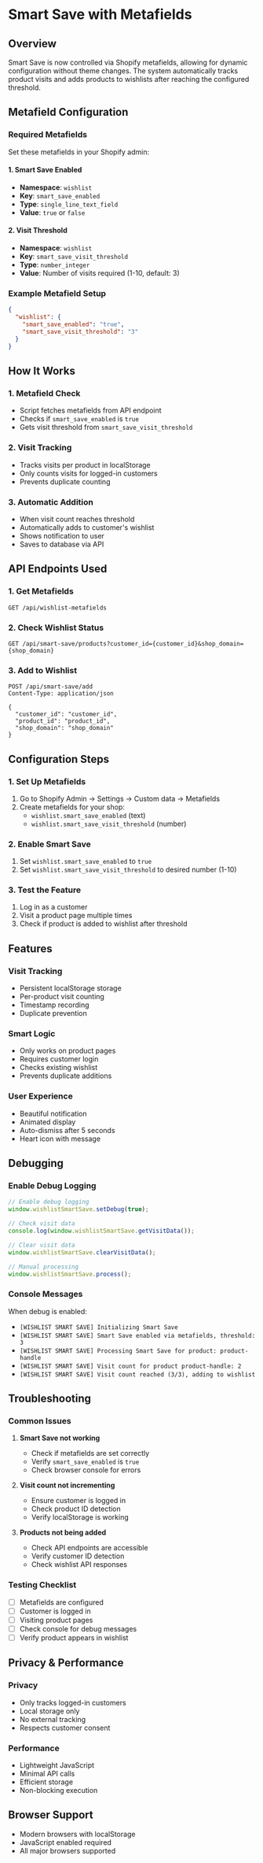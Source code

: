 # Smart Save with Metafields

## Overview

Smart Save is now controlled via Shopify metafields, allowing for dynamic configuration without theme changes. The system automatically tracks product visits and adds products to wishlists after reaching the configured threshold.

## Metafield Configuration

### Required Metafields

Set these metafields in your Shopify admin:

#### 1. Smart Save Enabled
- **Namespace**: `wishlist`
- **Key**: `smart_save_enabled`
- **Type**: `single_line_text_field`
- **Value**: `true` or `false`

#### 2. Visit Threshold
- **Namespace**: `wishlist`
- **Key**: `smart_save_visit_threshold`
- **Type**: `number_integer`
- **Value**: Number of visits required (1-10, default: 3)

### Example Metafield Setup

```json
{
  "wishlist": {
    "smart_save_enabled": "true",
    "smart_save_visit_threshold": "3"
  }
}
```

## How It Works

### 1. Metafield Check
- Script fetches metafields from API endpoint
- Checks if `smart_save_enabled` is `true`
- Gets visit threshold from `smart_save_visit_threshold`

### 2. Visit Tracking
- Tracks visits per product in localStorage
- Only counts visits for logged-in customers
- Prevents duplicate counting

### 3. Automatic Addition
- When visit count reaches threshold
- Automatically adds to customer's wishlist
- Shows notification to user
- Saves to database via API

## API Endpoints Used

### 1. Get Metafields
```
GET /api/wishlist-metafields
```

### 2. Check Wishlist Status
```
GET /api/smart-save/products?customer_id={customer_id}&shop_domain={shop_domain}
```

### 3. Add to Wishlist
```
POST /api/smart-save/add
Content-Type: application/json

{
  "customer_id": "customer_id",
  "product_id": "product_id",
  "shop_domain": "shop_domain"
}
```

## Configuration Steps

### 1. Set Up Metafields
1. Go to Shopify Admin → Settings → Custom data → Metafields
2. Create metafields for your shop:
   - `wishlist.smart_save_enabled` (text)
   - `wishlist.smart_save_visit_threshold` (number)

### 2. Enable Smart Save
1. Set `wishlist.smart_save_enabled` to `true`
2. Set `wishlist.smart_save_visit_threshold` to desired number (1-10)

### 3. Test the Feature
1. Log in as a customer
2. Visit a product page multiple times
3. Check if product is added to wishlist after threshold

## Features

### Visit Tracking
- Persistent localStorage storage
- Per-product visit counting
- Timestamp recording
- Duplicate prevention

### Smart Logic
- Only works on product pages
- Requires customer login
- Checks existing wishlist
- Prevents duplicate additions

### User Experience
- Beautiful notification
- Animated display
- Auto-dismiss after 5 seconds
- Heart icon with message

## Debugging

### Enable Debug Logging
```javascript
// Enable debug logging
window.wishlistSmartSave.setDebug(true);

// Check visit data
console.log(window.wishlistSmartSave.getVisitData());

// Clear visit data
window.wishlistSmartSave.clearVisitData();

// Manual processing
window.wishlistSmartSave.process();
```

### Console Messages
When debug is enabled:
- `[WISHLIST SMART SAVE] Initializing Smart Save`
- `[WISHLIST SMART SAVE] Smart Save enabled via metafields, threshold: 3`
- `[WISHLIST SMART SAVE] Processing Smart Save for product: product-handle`
- `[WISHLIST SMART SAVE] Visit count for product product-handle: 2`
- `[WISHLIST SMART SAVE] Visit count reached (3/3), adding to wishlist`

## Troubleshooting

### Common Issues

1. **Smart Save not working**
   - Check if metafields are set correctly
   - Verify `smart_save_enabled` is `true`
   - Check browser console for errors

2. **Visit count not incrementing**
   - Ensure customer is logged in
   - Check product ID detection
   - Verify localStorage is working

3. **Products not being added**
   - Check API endpoints are accessible
   - Verify customer ID detection
   - Check wishlist API responses

### Testing Checklist
- [ ] Metafields are configured
- [ ] Customer is logged in
- [ ] Visiting product pages
- [ ] Check console for debug messages
- [ ] Verify product appears in wishlist

## Privacy & Performance

### Privacy
- Only tracks logged-in customers
- Local storage only
- No external tracking
- Respects customer consent

### Performance
- Lightweight JavaScript
- Minimal API calls
- Efficient storage
- Non-blocking execution

## Browser Support

- Modern browsers with localStorage
- JavaScript enabled required
- All major browsers supported
